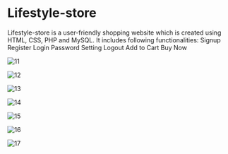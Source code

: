 # Lifestyle-store
Lifestyle-store is a user-friendly shopping website which is created using HTML, CSS, PHP and MySQL. It includes following functionalities:
Signup
Register
Login
Password Setting
Logout
Add to Cart
Buy Now


![11](https://user-images.githubusercontent.com/53335707/149893873-20a42d2d-096b-443a-b663-ba3dd1cb4293.jpeg)

![12](https://user-images.githubusercontent.com/53335707/149893905-ee6d3dd8-1499-4af7-a54f-4f98f65487ce.jpeg)

![13](https://user-images.githubusercontent.com/53335707/149893920-b4e23c12-9390-4199-884a-434448bba219.jpeg)

![14](https://user-images.githubusercontent.com/53335707/149893955-41b777fd-9bb5-439d-9ff6-286526216da9.jpeg)

![15](https://user-images.githubusercontent.com/53335707/149893969-b958f4e3-9bc0-4cbe-b0bc-28ab981be881.jpeg)

![16](https://user-images.githubusercontent.com/53335707/149893984-5bfd25ff-4648-4e16-b99e-f39ff738389c.jpeg)

![17](https://user-images.githubusercontent.com/53335707/149894000-02a2f6d7-9be4-4cff-a1ff-62ae46a7cb2c.jpeg)

